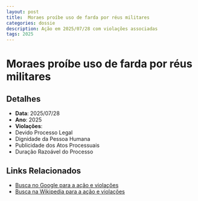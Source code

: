 ```yaml
---
layout: post
title:  Moraes proíbe uso de farda por réus militares
categories: dossie
description: Ação em 2025/07/28 com violações associadas
tags: 2025
---
```


# Moraes proíbe uso de farda por réus militares

## Detalhes
- **Data**: 2025/07/28
- **Ano**: 2025
- **Violações**:
- Devido Processo Legal
- Dignidade da Pessoa Humana
- Publicidade dos Atos Processuais
- Duração Razoável do Processo

## Links Relacionados
- [Busca no Google para a ação e violações](https://www.google.com/search?q=%22Alexandre%20de%20Moraes%22%20Moraes%20pro%C3%ADbe%20uso%20de%20farda%20por%20r%C3%A9us%20militares%20Devido%20Processo%20Legal%20Dignidade%20da%20Pessoa%20Humana%20Publicidade%20dos%20Atos%20Processuais%20Dura%C3%A7%C3%A3o%20Razo%C3%A1vel%20do%20Processo%202025)
- [Busca na Wikipedia para a ação e violações](https://en.wikipedia.org/w/index.php?search=%22Alexandre%20de%20Moraes%22%20Moraes%20pro%C3%ADbe%20uso%20de%20farda%20por%20r%C3%A9us%20militares%20Devido%20Processo%20Legal%20Dignidade%20da%20Pessoa%20Humana%20Publicidade%20dos%20Atos%20Processuais%20Dura%C3%A7%C3%A3o%20Razo%C3%A1vel%20do%20Processo%202025)
